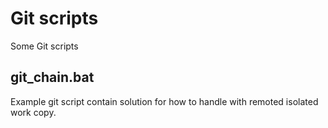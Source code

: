 # Git scripts
Some Git scripts

## git_chain.bat

Example git script contain solution for how to handle with remoted isolated work copy.
